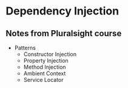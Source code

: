 # Dependency Injection

## Notes from Pluralsight course

* Patterns
    * Constructor Injection
    * Property Injection
    * Method Injection
    * Ambient Context
    * Service Locator
